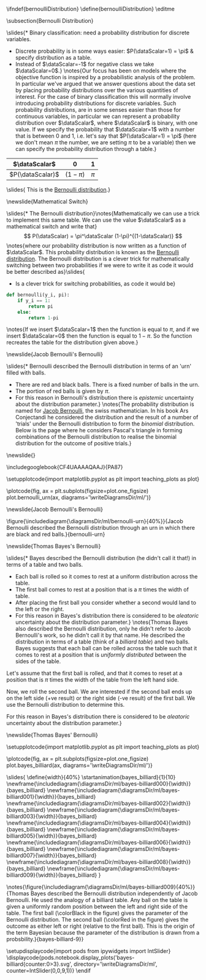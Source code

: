 \ifndef{bernoulliDistribution}
\define{bernoulliDistribution}
\editme

\subsection{Bernoulli Distribution}

\slides{* Binary classification: need a probability distribution for discrete variables. 
* Discrete probability is in some ways easier:  $P(\dataScalar=1) = \pi$ & specify distribution as a table.
* Instead of $\dataScalar=-1$ for negative class we take $\dataScalar=0$.}
\notes{Our focus has been on models where the objective function is inspired by a probabilistic analysis of the problem. In particular we've argued that we answer questions about the data set by placing probability distributions over the various quantities of interest. For the case of binary classification this will normally involve introducing probability distributions for discrete variables. Such probability distributions, are in some senses easier than those for continuous variables, in particular we can represent a probability distribution over $\dataScalar$, where $\dataScalar$ is binary, with one value. If we specify the probability that $\dataScalar=1$ with a number that is between 0 and 1, i.e. let's say that $P(\dataScalar=1) = \pi$ (here we don't mean $\pi$ the number, we are setting $\pi$ to be a variable) then we can specify the probability distribution through a table.}


| $\dataScalar$      | 0  | 1     |
|:------:|:---------:|:-----:|
| $P(\dataScalar)$ | $(1-\pi)$ | $\pi$ |

\slides{
  This is the [Bernoulli distribution](http://en.wikipedia.org/wiki/Bernoulli_distribution).}

\newslide{Mathematical Switch}

\slides{* The Bernoulli distribution}\notes{Mathematically we can use a trick to implement this same table. We can use the value $\dataScalar$ as a mathematical switch and write that}
  $$
  P(\dataScalar) = \pi^\dataScalar (1-\pi)^{(1-\dataScalar)}
  $$
\notes{where our probability distribution is now written as a function of $\dataScalar$. This probability distribution is known as the [Bernoulli distribution](http://en.wikipedia.org/wiki/Bernoulli_distribution). The Bernoulli distribution is a clever trick for mathematically switching between two probabilities if we were to write it as code it would be better described as}\slides{
* Is a clever trick for switching probabilities, as code it would be}

```python
def bernoulli(y_i, pi):
    if y_i == 1:
        return pi
	else:
        return 1-pi
```

\notes{If we insert $\dataScalar=1$ then the function is equal to $\pi$, and if we insert $\dataScalar=0$ then the function is equal to $1-\pi$. So the function recreates the table for the distribution given above.}

\newslide{Jacob Bernoulli's Bernoulli}

\slides{* Bernoulli described the Bernoulli distribution in terms of an 'urn' filled with balls.
* There are red and black balls. There is a fixed number of balls in the urn.
* The portion of red balls is given by $\pi$.
* For this reason in Bernoulli's distribution there is *epistemic* uncertainty about the distribution parameter.}
\notes{The probability distribution is named for [Jacob Bernoulli](http://en.wikipedia.org/wiki/Jacob_Bernoulli), the swiss mathematician. In his book Ars Conjectandi he considered the distribution and the result of a number of 'trials' under the Bernoulli distribution to form the *binomial* distribution. Below is the page where he considers Pascal's triangle in forming combinations of the Bernoulli distribution to realise the binomial distribution for the outcome of positive trials.}

\newslide{}

\includegooglebook{CF4UAAAAQAAJ}{PA87}

\setupplotcode{import matplotlib.pyplot as plt
import teaching_plots as plot}

\plotcode{fig, ax = plt.subplots(figsize=plot.one_figsize)
plot.bernoulli_urn(ax, diagrams='\writeDiagramsDir/ml/')}

\newslide{Jacob Bernoulli's Bernoulli}

\figure{\includediagram{\diagramsDir/ml/bernoulli-urn}{40%}}{Jacob Bernoulli described the Bernoulli distribution through an urn in which there are black and red balls.}{bernoulli-urn}

\newslide{Thomas Bayes's Bernoulli}

\slides{* Bayes described the Bernoulli distribution (he didn't call it that!) in terms of a table and two balls.
* Each ball is rolled so it comes to rest at a uniform distribution across the table.
* The first ball comes to rest at a position that is a $\pi$ times the width of table.
* After placing the first ball you consider whether a second would land to the left or the right.
* For this reason in Bayes's distribution there is considered to be *aleatoric* uncertainty about the distribution parameter.}
\notes{Thomas Bayes also described the Bernoulli distribution, only he didn't refer to Jacob Bernoulli's work, so he didn't call it by that name. He described the distribution in terms of a table (think of a *billiard table*) and two balls. 
Bayes suggests that each ball can be rolled across the table such that it comes to rest at a position that is *uniformly distributed* between the sides of the table. 

Let's assume that the first ball is rolled, and that it comes to reset at a position that is $\pi$ times the width of the table from the left hand side. 

Now, we roll the second ball. We are interested if the second ball ends up on the left side (+ve result) or the right side (-ve result) of the first ball. We use the Bernoulli distribution to determine this.

For this reason in Bayes's distribution there is considered to be *aleatoric* uncertainty about the distribution parameter.}

\newslide{Thomas Bayes' Bernoulli}

\setupplotcode{import matplotlib.pyplot as plt
import teaching_plots as plot}

\plotcode{fig, ax = plt.subplots(figsize=plot.one_figsize)
plot.bayes_billiard(ax, diagrams='\writeDiagramsDir/ml/')}

\slides{
\define{width}{40%}
\startanimation{bayes_billiard}{1}{10}
\newframe{\includediagram{\diagramsDir/ml/bayes-billiard000}{\width}}{bayes_billiard}
\newframe{\includediagram{\diagramsDir/ml/bayes-billiard001}{\width}}{bayes_billiard}
\newframe{\includediagram{\diagramsDir/ml/bayes-billiard002}{\width}}{bayes_billiard}
\newframe{\includediagram{\diagramsDir/ml/bayes-billiard003}{\width}}{bayes_billiard}
\newframe{\includediagram{\diagramsDir/ml/bayes-billiard004}{\width}}{bayes_billiard}
\newframe{\includediagram{\diagramsDir/ml/bayes-billiard005}{\width}}{bayes_billiard}
\newframe{\includediagram{\diagramsDir/ml/bayes-billiard006}{\width}}{bayes_billiard}
\newframe{\includediagram{\diagramsDir/ml/bayes-billiard007}{\width}}{bayes_billiard}
\newframe{\includediagram{\diagramsDir/ml/bayes-billiard008}{\width}}{bayes_billiard}
\newframe{\includediagram{\diagramsDir/ml/bayes-billiard009}{\width}}{bayes_billiard}
}

\notes{\figure{\includediagram{\diagramsDir/ml/bayes-billiard009}{40%}}{Thomas Bayes described the Bernoulli distribution independently of Jacob Bernoulli. He used the analogy of a billiard table. Any ball on the table is given a uniformly random position between the left and right side of the table. The first ball (\colorBlack in the figure) gives the parameter of the Bernoulli distribution. The second ball (\colorRed in the figure) gives the outcome as either left or right (relative to the first ball). This is the origin of the term Bayesian because the parameter of the distribution is drawn from a probsbility.}{bayes-billiard-9}}

\setupdisplaycode{import pods
from ipywidgets import IntSlider}
\displaycode{pods.notebook.display_plots('bayes-billiard{counter:0>3}.svg', 
                            directory='\writeDiagramsDir/ml', 
							counter=IntSlider(0,0,9,1))}
\endif
